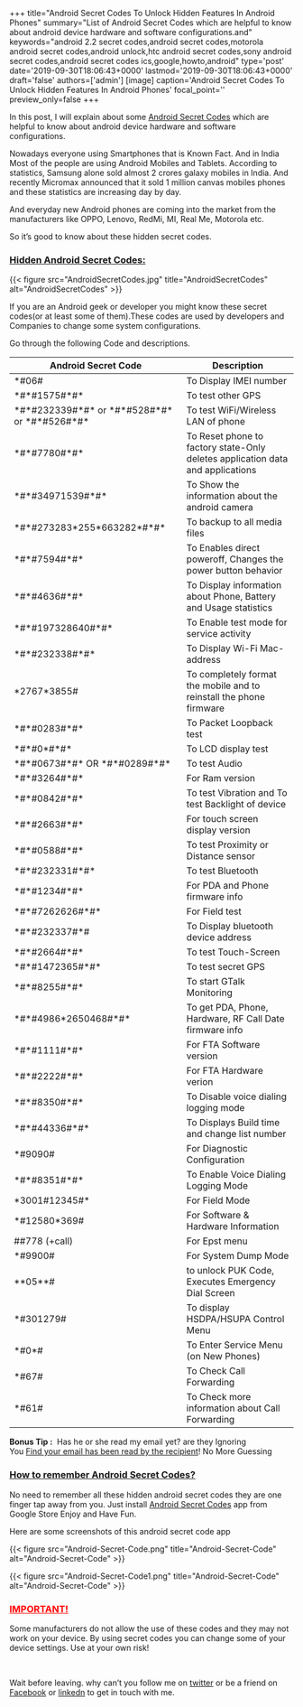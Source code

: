 +++
title="Android Secret Codes To Unlock Hidden Features In Android Phones"
summary="List of Android Secret Codes which are helpful to know about android device hardware and software configurations.and"
keywords="android 2.2 secret codes,android secret codes,motorola android secret codes,android unlock,htc android secret codes,sony android secret codes,android secret codes ics,google,howto,android"
type='post'
date='2019-09-30T18:06:43+0000'
lastmod='2019-09-30T18:06:43+0000'
draft='false'
authors=['admin']
[image]
caption='Android Secret Codes To Unlock Hidden Features In Android Phones'
focal_point=''
preview_only=false
+++








In this post, I will explain about some <span style="text-decoration: underline;">Android Secret Codes</span>&nbsp;which are helpful to know about android device hardware and software configurations.

Nowadays everyone using Smartphones that is Known Fact. And in India Most of the people are using Android Mobiles and Tablets. According to statistics, Samsung alone sold almost 2 crores galaxy mobiles in India. And recently Micromax announced that it sold 1 million canvas mobiles phones and these statistics are increasing day by day.

And everyday new Android phones are coming into the market from the manufacturers like OPPO, Lenovo, RedMi, MI, Real Me, Motorola etc.

So it’s good to&nbsp;know about these hidden secret codes.

### <span style="text-decoration: underline;">Hidden Android Secret Codes:</span>

{{< figure src="AndroidSecretCodes.jpg" title="AndroidSecretCodes" alt="AndroidSecretCodes" >}}

If you are an Android geek or developer you might know these secret codes(or at least some of them).These codes are used by developers and Companies to change some system configurations.

Go through the following Code and descriptions.

<div class='table-responsive'><table class='table'><thead><tr class="row-1 odd"><th class="column-1">Android Secret Code</th><th class="column-2">Description</th></tr></thead><tbody class="row-hover"><tr class="row-2 even"><td class="column-1">*#06#</td><td class="column-2">To Display IMEI number</td></tr><tr class="row-3 odd"><td class="column-1">*#*#1575#*#*</td><td class="column-2">To test other GPS</td></tr><tr class="row-4 even"><td class="column-1">*#*#232339#*#* or *#*#528#*#* or *#*#526#*#*</td><td class="column-2">To test WiFi/Wireless LAN of phone</td></tr><tr class="row-5 odd"><td class="column-1">*#*#7780#*#*</td><td class="column-2">To Reset phone to factory state-Only deletes application data and applications</td></tr><tr class="row-6 even"><td class="column-1">*#*#34971539#*#*</td><td class="column-2">To Show the information about the android camera</td></tr><tr class="row-7 odd"><td class="column-1">*#*#273283*255*663282*#*#*</td><td class="column-2">To backup to all media files</td></tr><tr class="row-8 even"><td class="column-1">*#*#7594#*#*</td><td class="column-2">To Enables direct poweroff, Changes the power button behavior</td></tr><tr class="row-9 odd"><td class="column-1">*#*#4636#*#*</td><td class="column-2">To Display information about Phone, Battery and Usage statistics</td></tr><tr class="row-10 even"><td class="column-1">*#*#197328640#*#*</td><td class="column-2">To Enable test mode for service activity</td></tr><tr class="row-11 odd"><td class="column-1">*#*#232338#*#*</td><td class="column-2">To Display Wi-Fi Mac-address</td></tr><tr class="row-12 even"><td class="column-1">*2767*3855#</td><td class="column-2">To completely format the mobile and to reinstall the phone firmware</td></tr><tr class="row-13 odd"><td class="column-1">*#*#0283#*#*</td><td class="column-2">To Packet Loopback test</td></tr><tr class="row-14 even"><td class="column-1">*#*#0*#*#*</td><td class="column-2">To LCD display test</td></tr><tr class="row-15 odd"><td class="column-1">*#*#0673#*#* OR *#*#0289#*#*</td><td class="column-2">To test Audio</td></tr><tr class="row-16 even"><td class="column-1">*#*#3264#*#*</td><td class="column-2">For Ram version</td></tr><tr class="row-17 odd"><td class="column-1">*#*#0842#*#*</td><td class="column-2">To test Vibration and To test Backlight of device</td></tr><tr class="row-18 even"><td class="column-1">*#*#2663#*#*</td><td class="column-2">For touch screen display version</td></tr><tr class="row-19 odd"><td class="column-1">*#*#0588#*#*</td><td class="column-2">To test Proximity or Distance sensor</td></tr><tr class="row-20 even"><td class="column-1">*#*#232331#*#*</td><td class="column-2">To test Bluetooth</td></tr><tr class="row-21 odd"><td class="column-1">*#*#1234#*#*</td><td class="column-2">For PDA and Phone firmware info</td></tr><tr class="row-22 even"><td class="column-1">*#*#7262626#*#*</td><td class="column-2">For Field test</td></tr><tr class="row-23 odd"><td class="column-1">*#*#232337#*#</td><td class="column-2">To Display bluetooth device address</td></tr><tr class="row-24 even"><td class="column-1">*#*#2664#*#*</td><td class="column-2">To test Touch-Screen</td></tr><tr class="row-25 odd"><td class="column-1">*#*#1472365#*#*</td><td class="column-2">To test secret GPS</td></tr><tr class="row-26 even"><td class="column-1">*#*#8255#*#*</td><td class="column-2">To start GTalk Monitoring</td></tr><tr class="row-27 odd"><td class="column-1">*#*#4986*2650468#*#*</td><td class="column-2">To get PDA, Phone, Hardware, RF Call Date firmware info</td></tr><tr class="row-28 even"><td class="column-1">*#*#1111#*#*</td><td class="column-2">For FTA Software version</td></tr><tr class="row-29 odd"><td class="column-1">*#*#2222#*#*</td><td class="column-2">For FTA Hardware verion</td></tr><tr class="row-30 even"><td class="column-1">*#*#8350#*#*</td><td class="column-2">To Disable voice dialing logging mode</td></tr><tr class="row-31 odd"><td class="column-1">*#*#44336#*#*</td><td class="column-2">To Displays Build time and change list number</td></tr><tr class="row-32 even"><td class="column-1"> *#9090#</td><td class="column-2">For Diagnostic Configuration</td></tr><tr class="row-33 odd"><td class="column-1">*#*#8351#*#*</td><td class="column-2">To Enable Voice Dialing Logging Mode</td></tr><tr class="row-34 even"><td class="column-1">*3001#12345#*</td><td class="column-2">For Field Mode</td></tr><tr class="row-35 odd"><td class="column-1">*#12580*369#</td><td class="column-2">For Software &amp; Hardware Information</td></tr><tr class="row-36 even"><td class="column-1">##778 (+call)</td><td class="column-2">For Epst menu</td></tr><tr class="row-37 odd"><td class="column-1">*#9900#</td><td class="column-2">For System Dump Mode</td></tr><tr class="row-38 even"><td class="column-1">**05**#</td><td class="column-2">to unlock PUK Code, Executes Emergency Dial Screen</td></tr><tr class="row-39 odd"><td class="column-1">*#301279#</td><td class="column-2">To display HSDPA/HSUPA Control Menu</td></tr><tr class="row-40 even"><td class="column-1">*#0*#</td><td class="column-2">To Enter Service Menu (on New Phones)</td></tr><tr class="row-41 odd"><td class="column-1">*#67#</td><td class="column-2">To Check Call Forwarding</td></tr><tr class="row-42 even"><td class="column-1">*#61#</td><td class="column-2">To Check more information about Call Forwarding</td></tr></tbody></table></div>

<strong>Bonus Tip :</strong>&nbsp;&nbsp;Has he or she read my email yet? are they Ignoring You&nbsp;<a href="https://www.arungudelli.com/gmail/track-who-opened-your-mails/" target="_blank" rel="noopener noreferrer">Find&nbsp;your email has been read by the recipient</a>! No More Guessing

### <span style="text-decoration: underline;">How to remember Android Secret Codes?</span>

No need to remember all these hidden android secret codes they are one finger tap away from you. Just install <a title="Android secret Codes" href="https://play.google.com/store/apps/details?id=cx.makaveli.androidsecretcodes&amp;hl=en" target="_blank" rel="nofollow noopener noreferrer">Android Secret Codes</a>&nbsp;app from Google Store Enjoy and Have Fun.

Here are some screenshots of this android secret code app

{{< figure src="Android-Secret-Code.png" title="Android-Secret-Code" alt="Android-Secret-Code" >}}

{{< figure src="Android-Secret-Code1.png" title="Android-Secret-Code" alt="Android-Secret-Code" >}}

### <span style="text-decoration: underline;"><span style="color: #ff0000; text-decoration: underline;">IMPORTANT!</span> </span>

Some manufacturers do not allow the use of these codes and they may not work on your device. By using secret codes you can change some of your device settings. Use at your own risk!

&nbsp;

Wait before leaving.
why can’t you follow me on <a href="https://twitter.com/arungudelli" target="_blank" rel="noopener">twitter</a> or be a friend on <a href="https://www.facebook.com/gudelliArun" target="_blank" rel="noopener">Facebook</a> or  <a href="https://www.linkedin.com/in/arungudelli/" target="_blank" rel="noopener">linkedn</a> to get in touch with me.









